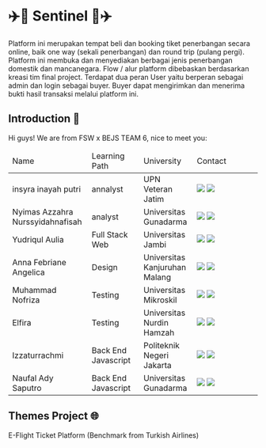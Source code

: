 # ✈️🎫 Sentinel 🎫✈️
<p>Platform ini merupakan tempat beli dan booking tiket penerbangan secara online, baik one way (sekali
penerbangan) dan round trip (pulang pergi). Platform ini membuka dan menyediakan berbagai jenis
penerbangan domestik dan mancanegara. Flow / alur platform dibebaskan berdasarkan kreasi tim final
project.
Terdapat dua peran User yaitu berperan sebagai admin dan login sebagai buyer. Buyer dapat
mengirimkan dan menerima bukti hasil transaksi melalui platform ini.</p>

<h2>Introduction 👋</h2>
<p>Hi guys! We are from FSW x BEJS TEAM 6, nice to meet you:  </p>
    <table align="center">
      <thead>
        <tr>
          <td width="20%">Name</td>
          <td width="20%">Learning Path</td>
          <td width="20%">University</td>
          <td width="25%">Contact</td>
        </tr>
      </thead>
      <tbody>
        <tr>
          <td>insyra inayah putri</td>
          <td>annalyst</td>
          <td>UPN Veteran Jatim</td>
          <td>
              <a href="https://www.linkedin.com/in/"><img src="https://img.shields.io/badge/--linkedin?label=LinkedIn&logo=LinkedIn&style=social"></a>
              <a href="https://github.com/"><img src="https://img.shields.io/badge/GitHub-100000?style=for-the-badge&logo=github&logoColor=white"></a>
          </td>
        </tr>
        <tr>
          <td>Nyimas Azzahra Nurssyidahnafisah</td>
          <td>analyst</td>
          <td>Universitas Gunadarma</td>
          <td>
              <a href="https://www.linkedin.com/in/"><img src="https://img.shields.io/badge/--linkedin?label=LinkedIn&logo=LinkedIn&style=social"></a>
              <a href="https://github.com/"><img src="https://img.shields.io/badge/GitHub-100000?style=for-the-badge&logo=github&logoColor=white"></a>
          </td>
        </tr>
        <tr>
          <td>Yudriqul Aulia</td>
          <td>Full Stack Web</td>
          <td>Universitas Jambi</td>
          <td>
              <a href="https://www.linkedin.com/in/"><img src="https://img.shields.io/badge/--linkedin?label=LinkedIn&logo=LinkedIn&style=social"></a>
              <a href="https://github.com/"><img src="https://img.shields.io/badge/GitHub-100000?style=for-the-badge&logo=github&logoColor=white"></a>
          </td>
        </tr>
        <tr>
          <td>Anna Febriane Angelica</td>
          <td>Design</td>
          <td>Universitas Kanjuruhan Malang</td>
          <td>
              <a href="https://www.linkedin.com/in/david-cristian-putra-sutanto-313676269/"><img src="https://img.shields.io/badge/--linkedin?label=LinkedIn&logo=LinkedIn&style=social"></a>
              <a href="https://github.com/"><img src="https://img.shields.io/badge/GitHub-100000?style=for-the-badge&logo=github&logoColor=white"></a>
          </td>
        </tr>
        <tr>
          <td>Muhammad Nofriza</td>
          <td>Testing</td>
          <td>Universitas Mikroskil</td>
          <td>
              <a href="https://www.linkedin.com/in/devon-loen-a67513326/"><img src="https://img.shields.io/badge/--linkedin?label=LinkedIn&logo=LinkedIn&style=social"></a>
              <a href="https://github.com/"><img src="https://img.shields.io/badge/GitHub-100000?style=for-the-badge&logo=github&logoColor=white"></a>
          </td>
        </tr>
        <tr>
          <td>Elfira</td>
          <td>Testing</td>
          <td>Universitas Nurdin Hamzah</td>
          <td>
              <a href="https://www.linkedin.com/in/"><img src="https://img.shields.io/badge/--linkedin?label=LinkedIn&logo=LinkedIn&style=social"></a>
              <a href="https://github.com/"><img src="https://img.shields.io/badge/GitHub-100000?style=for-the-badge&logo=github&logoColor=white"></a>
          </td>
        </tr>
        <tr>
          <td>Izzaturrachmi</td>
          <td>Back End Javascript</td>
          <td>Politeknik Negeri Jakarta</td>
          <td>
              <a href="https://www.linkedin.com/in/"><img src="https://img.shields.io/badge/--linkedin?label=LinkedIn&logo=LinkedIn&style=social"></a>
              <a href="https://github.com/"><img src="https://img.shields.io/badge/GitHub-100000?style=for-the-badge&logo=github&logoColor=white"></a>
          </td>
        </tr>
        <tr>
          <td>Naufal Ady Saputro</td>
          <td>Back End Javascript</td>
          <td>Universitas Gunadarma</td>
          <td>
              <a href="https://www.linkedin.com/in/"><img src="https://img.shields.io/badge/--linkedin?label=LinkedIn&logo=LinkedIn&style=social"></a>
              <a href="https://github.com/"><img src="https://img.shields.io/badge/GitHub-100000?style=for-the-badge&logo=github&logoColor=white"></a>
          </td>
        </tr>
      </tbody>
    </table>

<h2>Themes Project 🌐</h2>
<p>E-Flight Ticket Platform (Benchmark from Turkish Airlines)</p>
